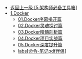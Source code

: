 - [返回上一级 [5.架构师必备工具箱]](2.JavaNotes/(9).gupao-lesson/5.架构师必备工具箱/)
- [1.Docker](2.JavaNotes/(9).gupao-lesson/5.架构师必备工具箱/1.Docker/)
  - [01.Docker序幕揭开篇](2.JavaNotes/(9).gupao-lesson/5.架构师必备工具箱/1.Docker/01.Docker序幕揭开篇.md)
  - [02.Docker灵魂探讨篇](2.JavaNotes/(9).gupao-lesson/5.架构师必备工具箱/1.Docker/02.Docker灵魂探讨篇.md)
  - [03.Docker精髓剖析篇](2.JavaNotes/(9).gupao-lesson/5.架构师必备工具箱/1.Docker/03.Docker精髓剖析篇.md)
  - [04.Docker项目实战篇](2.JavaNotes/(9).gupao-lesson/5.架构师必备工具箱/1.Docker/04.Docker项目实战篇.md)
  - [05.Docker深度提升篇](2.JavaNotes/(9).gupao-lesson/5.架构师必备工具箱/1.Docker/05.Docker深度提升篇.md)
  - [labs[命令-笔记pdf伴侣]](2.JavaNotes/(9).gupao-lesson/5.架构师必备工具箱/1.Docker/labs[命令-笔记pdf伴侣].md)
